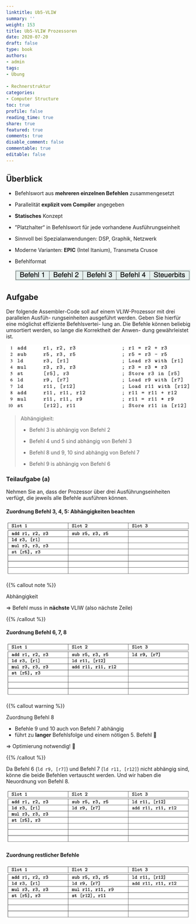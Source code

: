 ```yaml
---
linktitle: Ub5-VLIW
summary: ''
weight: 153
title: Ub5-VLIW Prozessoren
date: 2020-07-20
draft: false
type: book
authors:
- admin
tags:
- Übung

- Rechnerstruktur
categories:
- Computer Structure
toc: true
profile: false
reading_time: true
share: true
featured: true
comments: true
disable_comment: false
commentable: true
editable: false
---
```


## Überblick

- Befehlswort aus **mehreren einzelnen Befehlen** zusammengesetzt

- Parallelität **explizit vom Compiler** angegeben 
- **Statisches** Konzept

- ”Platzhalter“ in Befehlswort für jede vorhandene Ausführungseinheit

- Sinnvoll bei Spezialanwendungen: DSP, Graphik, Netzwerk 

- Moderne Varianten: **EPIC** (Intel Itanium), Transmeta Crusoe

- Befehlformat

  <img src="https://raw.githubusercontent.com/EckoTan0804/upic-repo/master/uPic/截屏2020-07-20%2014.28.15.png" alt="截屏2020-07-20 14.28.15" style="zoom:50%;" />

## Aufgabe

Der folgende Assembler-Code soll auf einem VLIW-Prozessor mit drei parallelen Ausfüh- rungseinheiten ausgeführt werden. Geben Sie hierfür eine möglichst effiziente Befehlsvertei- lung an. Die Befehle können beliebig umsortiert werden, so lange die Korrektheit der Anwen- dung gewährleistet ist.

<img src="https://raw.githubusercontent.com/EckoTan0804/upic-repo/master/uPic/截屏2020-07-20%2014.31.19.png" alt="截屏2020-07-20 14.31.19" style="zoom:50%;" />

> Abhängigkeit: 
>
> - Befehl 3 is abhängig von Befehl 2
>
> - Befehl 4 und 5 sind abhängig von Befehl 3
> - Befehl 8 und 9, 10 sind abhängig von Befehl 7
> - Befehl 9 is abhängig von Befehl 6

### Teilaufgabe (a)

Nehmen Sie an, dass der Prozessor über drei Ausführungseinheiten verfügt, die jeweils alle Befehle ausführen können.

#### Zuordnung Befehl 3, 4, 5: Abhängigkeiten beachten

<img src="https://raw.githubusercontent.com/EckoTan0804/upic-repo/master/uPic/截屏2020-07-20%2015.20.44.png" alt="截屏2020-07-20 15.20.44" style="zoom:80%;" />

{{% callout note %}} 

Abhängigkeit

$\Rightarrow$ Befehl muss in **nächste** VLIW (also nächste Zeile)

{{% /callout %}}

#### Zuordnung Befehl 6, 7, 8

<img src="https://raw.githubusercontent.com/EckoTan0804/upic-repo/master/uPic/截屏2020-07-20%2015.19.52.png" alt="截屏2020-07-20 15.19.52" style="zoom: 80%;" />

{{% callout warning %}} 

Zuordnung Befehl 8

- Befehle 9 und 10 auch von Befehl 7 abhängig
- führt zu **langer** Befehlsfolge und einem nötigen 5. Befehl 🤪

$\Rightarrow$ Optimierung notwendig! 💪

{{% /callout %}}

Da Befehl 6 (`ld r9, [r7]`) und Befehl 7 (`ld r11, [r12]`) nicht abhängig sind, könne die beide Befehlen vertauscht werden. Und wir haben die Neuordnung von Befehl 8.

<img src="https://raw.githubusercontent.com/EckoTan0804/upic-repo/master/uPic/截屏2020-07-20%2015.27.41.png" alt="截屏2020-07-20 15.27.41" style="zoom:80%;" />

#### Zuordnung restlicher Befehle

<img src="https://raw.githubusercontent.com/EckoTan0804/upic-repo/master/uPic/截屏2020-07-20%2015.28.24.png" alt="截屏2020-07-20 15.28.24" style="zoom:80%;" />